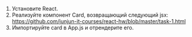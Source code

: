 
1) Установите React.
2) Реализуйте компонент Card, возвращающий следующий jsx: https://github.com/junjun-it-courses/react-hw/blob/master/task-1.html
3) Импортируйте card в App.js и отрендерите его.
